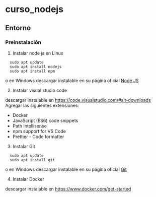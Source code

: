 # curso_nodejs

## Entorno

### Preinstalación

1. Instalar node js en Linux
```
  sudo apt update
  sudo apt install nodejs
  sudo apt install npm
```

o en Windows descargar instalable en su página oficial [Node JS](https://nodejs.org/es/)

2. Instalar visual studio code

descargar instalable  en https://code.visualstudio.com/#alt-downloads
Agregar las siguientes extensiones:
  - Docker
  - JavaScript (ES6) code snippets
  - Path Intellisense
  - npm support for VS Code
  - Prettier - Code formatter

3. Instalar Git
```
  sudo apt update
  sudo apt install git
```

o en Windows descargar instalable en su página oficial [Git](https://git-scm.com/download/)

4. Instalar Docker

descargar instalable en https://www.docker.com/get-started
